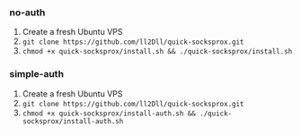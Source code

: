 ### no-auth

1. Create a fresh Ubuntu VPS
2. `git clone https://github.com/ll2Dll/quick-socksprox.git`
3. `chmod +x quick-socksprox/install.sh && ./quick-socksprox/install.sh`

### simple-auth

1. Create a fresh Ubuntu VPS
2. `git clone https://github.com/ll2Dll/quick-socksprox.git`
3. `chmod +x quick-socksprox/install-auth.sh && ./quick-socksprox/install-auth.sh`
